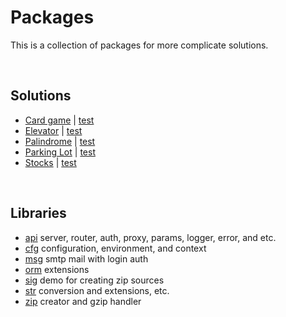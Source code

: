 # Packages


This is a collection of packages for more complicate solutions.

<a name="solutions"><br /></a>
## Solutions

- [Card game](cardgame) | [test](cardgame/game_test.go)
- [Elevator](elevator) | [test](elevator/elevator_test.go)
- [Palindrome](str/palindrome.go) | [test](str/palindrome_test.go)
- [Parking Lot](parking) | [test](parking/parking_test.go)
- [Stocks](stock) | [test](stock/stock_test.go)


<a name="pkg"><br /></a>
## Libraries

  - [api](api/README.md) server, router, auth, proxy, params, logger, error, and etc.
  - [cfg](cfg/README.md) configuration, environment, and context
  - [msg](msg/README.md) smtp mail with login auth
  - [orm](orm/README.md) extensions
  - [sig](sig/README.md) demo for creating zip sources
  - [str](str/README.md) conversion and extensions, etc.
  - [zip](zip/README.md) creator and gzip handler
